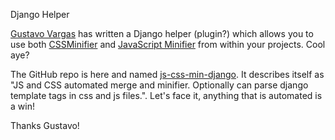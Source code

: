 Django Helper

[Gustavo Vargas](https://github.com/xgvargas) has written a Django helper (plugin?) which allows you to use
both [CSSMinifier](http://cssminifier.com/) and [JavaScript Minifier](http://javascript-minifier.com/) from
within your projects. Cool aye?

The GitHub repo is here and named [js-css-min-django](https://github.com/xgvargas/js-css-min-django). It describes itself as
"JS and CSS automated merge and minifier. Optionally can parse django template tags in css and js files.". Let's face it, anything
that is automated is a win!

Thanks Gustavo!
